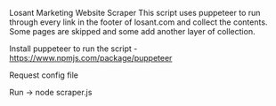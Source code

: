 Losant Marketing Website Scraper
This script uses puppeteer to run through every link in the footer of losant.com and collect the contents. Some pages are skipped and some add another layer of collection. 

Install puppeteer to run the script - https://www.npmjs.com/package/puppeteer

Request config file

Run -> node scraper.js
